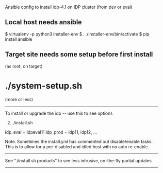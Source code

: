 Ansible config to install idp-4.1 on IDP cluster
(from dev or eval)

Local host needs ansible
-------------------------------

$ virtualenv -p python3 installer-env
$ . ./installer-env/bin/activate
$ pip install ansible


Target site needs some setup before first install
-------------------------------------------------

(as root, on target)
# ./system-setup.sh
(more or less)


--------------------------------------------------

To install or upgrade the idp -- use this to see options

2) ./install.sh 

idp_eval = idpeval11
idp_prod = idp11, idp12, ...


Note.  Sometimes the install.yml has commented out disable/enable tasks.  
       This is to allow for a pre-disabled and idled host with no auto re-enable.

---------------------------------------------------

See "./install.sh products" to see less intrusive, on-the-fly partial updates

----------------------------------------------------
